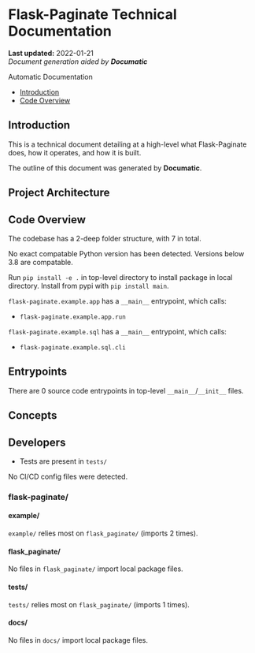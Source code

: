 # Flask-Paginate Technical Documentation

**Last updated:** 2022-01-21\
_Document generation aided by **Documatic**_

Automatic Documentation

* [Introduction](#introduction)
* [Code Overview](#code-overview)

## Introduction

This is a technical document detailing
        at a high-level
        what Flask-Paginate does, how it operates,
        and how it is built.

The outline of this document was generated
        by **Documatic**.
<!---Documatic-section-group: arch-start--->


## Project Architecture


<!---Documatic-section-group: arch-end--->

<!---Documatic-section-group: helloworld-start--->


## Code Overview

The codebase has a 2-deep folder structure, with 7 in total.
<!---Documatic-section-helloworld: setup-start--->

No exact compatable Python version has been detected.
Versions below 3.8 are compatable.


Run `pip install -e .` in top-level directory to install
package in local directory.
Install from pypi with `pip install main`.



<!---Documatic-section-helloworld: setup-end--->
`flask-paginate.example.app` has a `__main__` entrypoint, which calls:

* `flask-paginate.example.app.run`

`flask-paginate.example.sql` has a `__main__` entrypoint, which calls:

* `flask-paginate.example.sql.cli`


<!---Documatic-section-helloworld: entrypoints-start--->


## Entrypoints

There are 0 source code entrypoints in top-level `__main__`/`__init__` files.


<!---Documatic-section-helloworld: entrypoints-end--->

<!---Documatic-section-group: concept-start--->
## Concepts
<!---Documatic-section-group: concept-end--->

<!---Documatic-section-group: helloworld-end--->

<!---Documatic-section-group: dev-start--->


## Developers
<!---Documatic-section-dev: setup-start--->
* Tests are present in `tests/`




<!---Documatic-section-dev: setup-end--->

<!---Documatic-section-dev: ci-start--->
No CI/CD config files were detected.


<!---Documatic-section-dev: ci-end--->

<!---Documatic-section-group: dev-end--->

### **flask-paginate/**

#### example/

`example/` relies most on `flask_paginate/` (imports 2 times).

#### flask_paginate/

No files in `flask_paginate/` import local package files.

#### tests/

`tests/` relies most on `flask_paginate/` (imports 1 times).

#### docs/

No files in `docs/` import local package files.